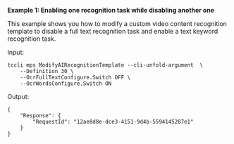 **Example 1: Enabling one recognition task while disabling another one**

This example shows you how to modify a custom video content recognition template to disable a full text recognition task and enable a text keyword recognition task.

Input: 

```
tccli mps ModifyAIRecognitionTemplate --cli-unfold-argument  \
    --Definition 30 \
    --OcrFullTextConfigure.Switch OFF \
    --OcrWordsConfigure.Switch ON
```

Output: 
```
{
    "Response": {
        "RequestId": "12ae8d8e-dce3-4151-9d4b-5594145287e1"
    }
}
```

